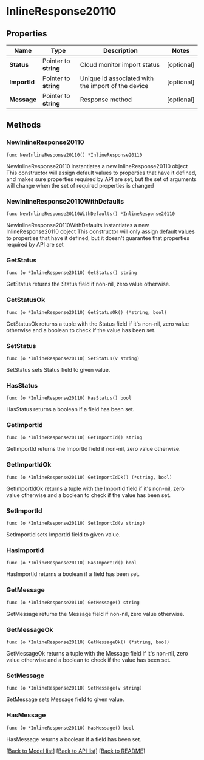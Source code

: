 # InlineResponse20110

## Properties

Name | Type | Description | Notes
------------ | ------------- | ------------- | -------------
**Status** | Pointer to **string** | Cloud monitor import status | [optional] 
**ImportId** | Pointer to **string** | Unique id associated with the import of the device | [optional] 
**Message** | Pointer to **string** | Response method | [optional] 

## Methods

### NewInlineResponse20110

`func NewInlineResponse20110() *InlineResponse20110`

NewInlineResponse20110 instantiates a new InlineResponse20110 object
This constructor will assign default values to properties that have it defined,
and makes sure properties required by API are set, but the set of arguments
will change when the set of required properties is changed

### NewInlineResponse20110WithDefaults

`func NewInlineResponse20110WithDefaults() *InlineResponse20110`

NewInlineResponse20110WithDefaults instantiates a new InlineResponse20110 object
This constructor will only assign default values to properties that have it defined,
but it doesn't guarantee that properties required by API are set

### GetStatus

`func (o *InlineResponse20110) GetStatus() string`

GetStatus returns the Status field if non-nil, zero value otherwise.

### GetStatusOk

`func (o *InlineResponse20110) GetStatusOk() (*string, bool)`

GetStatusOk returns a tuple with the Status field if it's non-nil, zero value otherwise
and a boolean to check if the value has been set.

### SetStatus

`func (o *InlineResponse20110) SetStatus(v string)`

SetStatus sets Status field to given value.

### HasStatus

`func (o *InlineResponse20110) HasStatus() bool`

HasStatus returns a boolean if a field has been set.

### GetImportId

`func (o *InlineResponse20110) GetImportId() string`

GetImportId returns the ImportId field if non-nil, zero value otherwise.

### GetImportIdOk

`func (o *InlineResponse20110) GetImportIdOk() (*string, bool)`

GetImportIdOk returns a tuple with the ImportId field if it's non-nil, zero value otherwise
and a boolean to check if the value has been set.

### SetImportId

`func (o *InlineResponse20110) SetImportId(v string)`

SetImportId sets ImportId field to given value.

### HasImportId

`func (o *InlineResponse20110) HasImportId() bool`

HasImportId returns a boolean if a field has been set.

### GetMessage

`func (o *InlineResponse20110) GetMessage() string`

GetMessage returns the Message field if non-nil, zero value otherwise.

### GetMessageOk

`func (o *InlineResponse20110) GetMessageOk() (*string, bool)`

GetMessageOk returns a tuple with the Message field if it's non-nil, zero value otherwise
and a boolean to check if the value has been set.

### SetMessage

`func (o *InlineResponse20110) SetMessage(v string)`

SetMessage sets Message field to given value.

### HasMessage

`func (o *InlineResponse20110) HasMessage() bool`

HasMessage returns a boolean if a field has been set.


[[Back to Model list]](../README.md#documentation-for-models) [[Back to API list]](../README.md#documentation-for-api-endpoints) [[Back to README]](../README.md)



